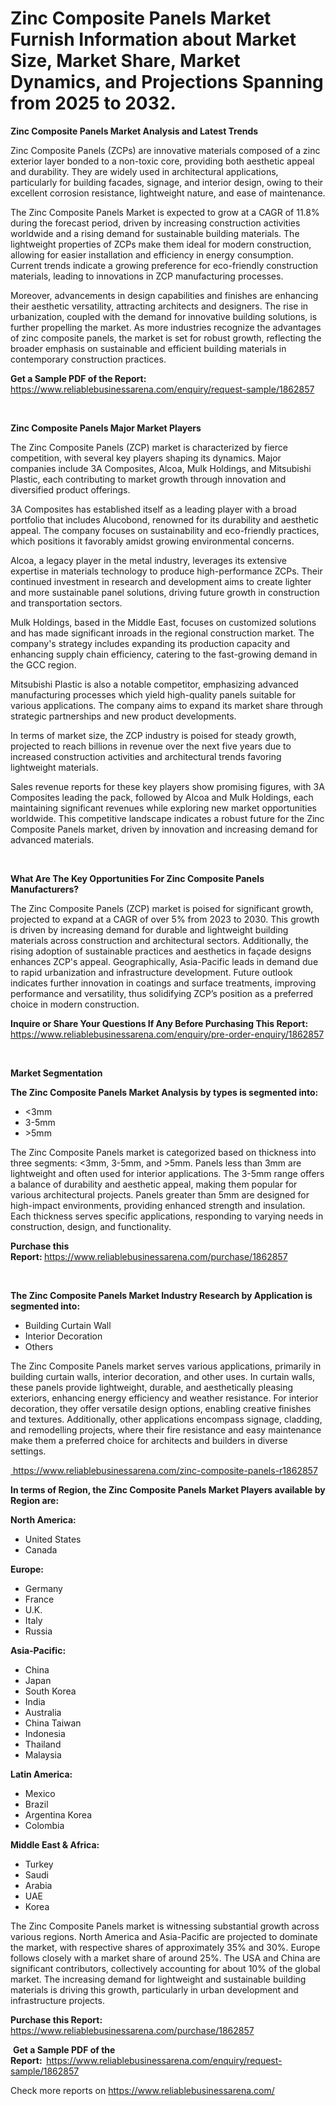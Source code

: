 <p><h1>Zinc Composite Panels Market Furnish Information about Market Size, Market Share, Market Dynamics, and Projections Spanning from 2025 to 2032.</h1></p><p><strong>Zinc Composite Panels Market Analysis and Latest Trends</strong></p>
<p><p>Zinc Composite Panels (ZCPs) are innovative materials composed of a zinc exterior layer bonded to a non-toxic core, providing both aesthetic appeal and durability. They are widely used in architectural applications, particularly for building facades, signage, and interior design, owing to their excellent corrosion resistance, lightweight nature, and ease of maintenance.</p><p>The Zinc Composite Panels Market is expected to grow at a CAGR of 11.8% during the forecast period, driven by increasing construction activities worldwide and a rising demand for sustainable building materials. The lightweight properties of ZCPs make them ideal for modern construction, allowing for easier installation and efficiency in energy consumption. Current trends indicate a growing preference for eco-friendly construction materials, leading to innovations in ZCP manufacturing processes. </p><p>Moreover, advancements in design capabilities and finishes are enhancing their aesthetic versatility, attracting architects and designers. The rise in urbanization, coupled with the demand for innovative building solutions, is further propelling the market. As more industries recognize the advantages of zinc composite panels, the market is set for robust growth, reflecting the broader emphasis on sustainable and efficient building materials in contemporary construction practices.</p></p>
<p><strong>Get a Sample PDF of the Report:&nbsp;</strong> <a href="https://www.reliablebusinessarena.com/enquiry/request-sample/1862857?utm_campaign=3181&utm_medium=2&utm_source=Github&utm_content=ia&utm_term=02042025&utm_id=zinc-composite-panels">https://www.reliablebusinessarena.com/enquiry/request-sample/1862857</a></p>
<p>&nbsp;</p>
<p><strong>Zinc Composite Panels Major Market Players</strong></p>
<p><p>The Zinc Composite Panels (ZCP) market is characterized by fierce competition, with several key players shaping its dynamics. Major companies include 3A Composites, Alcoa, Mulk Holdings, and Mitsubishi Plastic, each contributing to market growth through innovation and diversified product offerings.</p><p>3A Composites has established itself as a leading player with a broad portfolio that includes Alucobond, renowned for its durability and aesthetic appeal. The company focuses on sustainability and eco-friendly practices, which positions it favorably amidst growing environmental concerns.</p><p>Alcoa, a legacy player in the metal industry, leverages its extensive expertise in materials technology to produce high-performance ZCPs. Their continued investment in research and development aims to create lighter and more sustainable panel solutions, driving future growth in construction and transportation sectors.</p><p>Mulk Holdings, based in the Middle East, focuses on customized solutions and has made significant inroads in the regional construction market. The company's strategy includes expanding its production capacity and enhancing supply chain efficiency, catering to the fast-growing demand in the GCC region.</p><p>Mitsubishi Plastic is also a notable competitor, emphasizing advanced manufacturing processes which yield high-quality panels suitable for various applications. The company aims to expand its market share through strategic partnerships and new product developments.</p><p>In terms of market size, the ZCP industry is poised for steady growth, projected to reach billions in revenue over the next five years due to increased construction activities and architectural trends favoring lightweight materials. </p><p>Sales revenue reports for these key players show promising figures, with 3A Composites leading the pack, followed by Alcoa and Mulk Holdings, each maintaining significant revenues while exploring new market opportunities worldwide. This competitive landscape indicates a robust future for the Zinc Composite Panels market, driven by innovation and increasing demand for advanced materials.</p></p>
<p>&nbsp;</p>
<p><strong>What Are The Key Opportunities For Zinc Composite Panels Manufacturers?</strong></p>
<p><p>The Zinc Composite Panels (ZCP) market is poised for significant growth, projected to expand at a CAGR of over 5% from 2023 to 2030. This growth is driven by increasing demand for durable and lightweight building materials across construction and architectural sectors. Additionally, the rising adoption of sustainable practices and aesthetics in façade designs enhances ZCP's appeal. Geographically, Asia-Pacific leads in demand due to rapid urbanization and infrastructure development. Future outlook indicates further innovation in coatings and surface treatments, improving performance and versatility, thus solidifying ZCP’s position as a preferred choice in modern construction.</p></p>
<p><strong>Inquire or Share Your Questions If Any Before Purchasing This Report:</strong> <a href="https://www.reliablebusinessarena.com/enquiry/pre-order-enquiry/1862857?utm_campaign=3181&utm_medium=2&utm_source=Github&utm_content=ia&utm_term=02042025&utm_id=zinc-composite-panels">https://www.reliablebusinessarena.com/enquiry/pre-order-enquiry/1862857</a></p>
<p>&nbsp;</p>
<p><strong>Market Segmentation</strong></p>
<p><strong>The Zinc Composite Panels Market Analysis by types is segmented into:</strong></p>
<p><ul><li><3mm</li><li>3-5mm</li><li>>5mm</li></ul></p>
<p><p>The Zinc Composite Panels market is categorized based on thickness into three segments: <3mm, 3-5mm, and >5mm. Panels less than 3mm are lightweight and often used for interior applications. The 3-5mm range offers a balance of durability and aesthetic appeal, making them popular for various architectural projects. Panels greater than 5mm are designed for high-impact environments, providing enhanced strength and insulation. Each thickness serves specific applications, responding to varying needs in construction, design, and functionality.</p></p>
<p><strong>Purchase this Report:&nbsp;</strong><a href="https://www.reliablebusinessarena.com/purchase/1862857?utm_campaign=3181&utm_medium=2&utm_source=Github&utm_content=ia&utm_term=02042025&utm_id=zinc-composite-panels">https://www.reliablebusinessarena.com/purchase/1862857</a></p>
<p>&nbsp;</p>
<p><strong>The Zinc Composite Panels Market Industry Research by Application is segmented into:</strong></p>
<p><ul><li>Building Curtain Wall</li><li>Interior Decoration</li><li>Others</li></ul></p>
<p><p>The Zinc Composite Panels market serves various applications, primarily in building curtain walls, interior decoration, and other uses. In curtain walls, these panels provide lightweight, durable, and aesthetically pleasing exteriors, enhancing energy efficiency and weather resistance. For interior decoration, they offer versatile design options, enabling creative finishes and textures. Additionally, other applications encompass signage, cladding, and remodelling projects, where their fire resistance and easy maintenance make them a preferred choice for architects and builders in diverse settings.</p></p>
<p><a href="https://www.reliablebusinessarena.com/zinc-composite-panels-r1862857?utm_campaign=3181&utm_medium=2&utm_source=Github&utm_content=ia&utm_term=02042025&utm_id=zinc-composite-panels">&nbsp;https://www.reliablebusinessarena.com/zinc-composite-panels-r1862857</a></p>
<p><strong>In terms of Region, the Zinc Composite Panels Market Players available by Region are:</strong></p>
<p>
    <p> <strong> North America: </strong>
        <ul>
            <li>United States</li>
            <li>Canada</li>
        </ul>
        </p> 
    <p> <strong> Europe: </strong>
        <ul>
            <li>Germany</li>
            <li>France</li>
            <li>U.K.</li>
            <li>Italy</li>
            <li>Russia</li>
        </ul>
        </p> 
    <p> <strong> Asia-Pacific: </strong>
        <ul>
            <li>China</li>
            <li>Japan</li>
            <li>South Korea</li>
            <li>India</li>
            <li>Australia</li>
            <li>China Taiwan</li>
            <li>Indonesia</li>
            <li>Thailand</li>
            <li>Malaysia</li>
        </ul>
        </p> 
    <p> <strong> Latin America: </strong>
        <ul>
            <li>Mexico</li>
            <li>Brazil</li>
            <li>Argentina Korea</li>
            <li>Colombia</li>
        </ul>
        </p> 
    <p> <strong> Middle East & Africa: </strong>
        <ul>
            <li>Turkey</li>
            <li>Saudi</li>
            <li>Arabia</li>
            <li>UAE</li>
            <li>Korea</li>
        </ul>
    </p>
    </p>
<p><p>The Zinc Composite Panels market is witnessing substantial growth across various regions. North America and Asia-Pacific are projected to dominate the market, with respective shares of approximately 35% and 30%. Europe follows closely with a market share of around 25%. The USA and China are significant contributors, collectively accounting for about 10% of the global market. The increasing demand for lightweight and sustainable building materials is driving this growth, particularly in urban development and infrastructure projects.</p></p>
<p><strong>Purchase this Report: </strong><a href="https://www.reliablebusinessarena.com/purchase/1862857?utm_campaign=3181&utm_medium=2&utm_source=Github&utm_content=ia&utm_term=02042025&utm_id=zinc-composite-panels">https://www.reliablebusinessarena.com/purchase/1862857</a></p>
<p>&nbsp;<strong>Get a Sample PDF of the Report:&nbsp;&nbsp;</strong><a href="https://www.reliablebusinessarena.com/enquiry/request-sample/1862857?utm_campaign=3181&utm_medium=2&utm_source=Github&utm_content=ia&utm_term=02042025&utm_id=zinc-composite-panels">https://www.reliablebusinessarena.com/enquiry/request-sample/1862857</a></p>
<p><strong></strong></p>
<p>Check more reports on <a href="https://www.reliablebusinessarena.com/?utm_campaign=3181&utm_medium=2&utm_source=Github&utm_content=ia&utm_term=02042025&utm_id=zinc-composite-panels">https://www.reliablebusinessarena.com/</a></p>